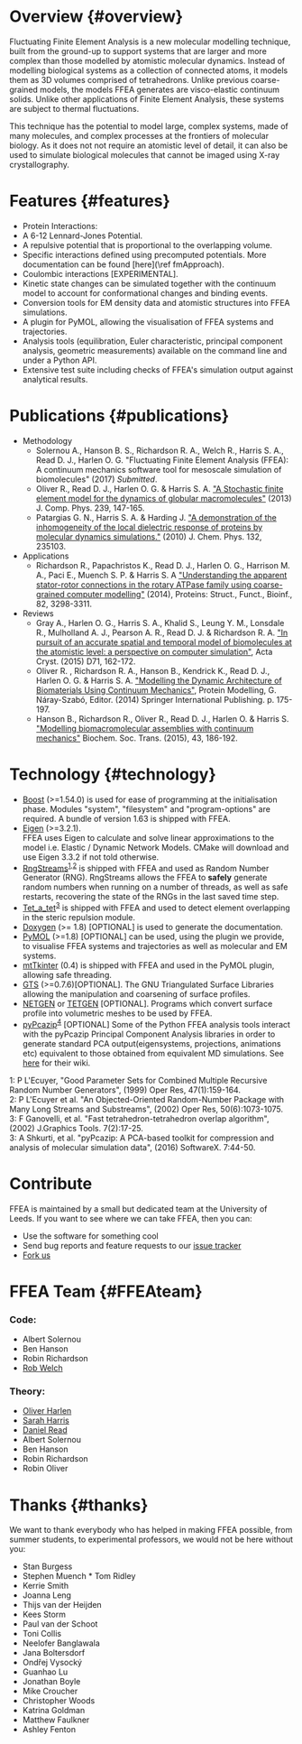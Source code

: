 Overview {#overview}
=========

Fluctuating Finite Element Analysis is a new molecular modelling technique, built from the ground-up to support systems that are larger and more complex than those modelled by atomistic molecular dynamics. Instead of modelling biological systems as a collection of connected atoms, it models them as 3D volumes comprised of tetrahedrons. Unlike previous coarse-grained models, the models FFEA generates are visco-elastic continuum solids. Unlike other applications of Finite Element Analysis, these systems are subject to thermal fluctuations.

This technique has the potential to model large, complex systems, made of many molecules, and complex processes at the frontiers of molecular biology. As it does not not require an atomistic level of detail, it can also be used to simulate biological molecules that cannot be imaged using X-ray crystallography.


Features  {#features}
========

 * Protein Interactions:
  * A 6-12 Lennard-Jones Potential.
  * A repulsive potential that is proportional 
        to the overlapping volume.
  * Specific interactions defined using precomputed potentials.
        More documentation can be found [here](\ref fmApproach).
  * Coulombic interactions [EXPERIMENTAL].
 * Kinetic state changes can be simulated together with the continuum model to
    account for conformational changes and binding events.
 * Conversion tools for EM density data and atomistic structures into FFEA simulations.
 * A plugin for PyMOL, allowing the visualisation of FFEA systems and trajectories.
 * Analysis tools (equilibration, Euler characteristic, principal component analysis, geometric measurements) available on the command line and under a Python API.
 * Extensive test suite including checks of FFEA's simulation output against analytical results.



Publications  {#publications}
============

   * Methodology
       * Solernou A., Hanson B. S., Richardson R. A., Welch R., Harris S. A., Read D. J., Harlen O. G. "Fluctuating Finite Element Analysis (FFEA): A continuum mechanics software tool for mesoscale simulation of biomolecules" (2017) *Submitted*.
       * Oliver R., Read D. J., Harlen O. G. & Harris S. A. ["A Stochastic finite element model for the dynamics of globular macromolecules"](http://www.sciencedirect.com/science/article/pii/S0021999112007589) (2013) J. Comp. Phys. 239, 147-165.
       * Patargias G. N., Harris S. A. & Harding J. ["A demonstration of the inhomogeneity of the local dielectric response of proteins by molecular dynamics simulations."](https://www.ncbi.nlm.nih.gov/pubmed/20572740) (2010) J. Chem. Phys. 132, 235103.
   * Applications
       * Richardson R., Papachristos K., Read D. J., Harlen O. G., Harrison M. A., Paci E., Muench S. P. & Harris S. A ["Understanding the apparent stator-rotor connections in the rotary ATPase family using coarse-grained computer modelling"](https://www.ncbi.nlm.nih.gov/pubmed/25174610) (2014), Proteins: Struct., Funct., Bioinf., 82, 3298-3311.
   * Reviews
       * Gray A., Harlen O. G., Harris S. A., Khalid S., Leung Y. M., Lonsdale R., Mulholland A. J., Pearson A. R., Read D. J. & Richardson R. A. ["In pursuit of an accurate spatial and temporal model of biomolecules at the atomistic level: a perspective on computer simulation"](https://www.ncbi.nlm.nih.gov/pubmed/25615870), Acta Cryst. (2015) D71, 162-172.
       * Oliver R. , Richardson R. A., Hanson B., Kendrick K., Read D. J., Harlen O. G. & Harris S. A. ["Modelling the Dynamic Architecture of Biomaterials Using Continuum Mechanics"](http://link.springer.com/chapter/10.1007%2F978-3-319-09976-7_8), Protein Modelling, G. Náray-Szabó, Editor. (2014) Springer International Publishing. p. 175-197.
       * Hanson B., Richardson R., Oliver R., Read D. J., Harlen O. & Harris S. ["Modelling biomacromolecular assemblies with continuum mechanics"](https://www.ncbi.nlm.nih.gov/pubmed/25849915) Biochem. Soc. Trans. (2015), 43, 186-192.


Technology  {#technology}
============
 
   * [Boost](http://www.boost.org) (>=1.54.0) is used 
     for ease of programming 
     at the initialisation phase. Modules "system", "filesystem" and 
     "program-options" are required. A bundle of version 1.63 is shipped with FFEA.
   * [Eigen](http://eigen.tuxfamily.org) (>=3.2.1).   
     FFEA uses Eigen to calculate and solve linear approximations to the model i.e. Elastic / Dynamic Network Models. CMake will download and use Eigen 3.3.2 if not told otherwise.
   * [RngStreams](http://www.iro.umontreal.ca/~lecuyer/myftp/streams00/)<sup>[1](#RngStreams1)</sup><sup>,[2](#RngStreams2)</sup>
        is shipped with FFEA and used as Random Number Generator (RNG). RngStreams 
        allows the FFEA to **safely** generate random numbers when running 
        on a number of threads, as well as safe restarts, recovering the state 
        of the RNGs in the last saved time step.
   * [Tet_a_tet](https://github.com/erich666/jgt-code/blob/master/Volume_07/Number_2/Ganovelli2002/tet_a_tet.h)<sup>[3](#tetatetpaper)</sup>
        is shipped with FFEA and used to detect element overlapping 
        in the steric repulsion module. 
   * [Doxygen](http://www.doxygen.org) (>= 1.8) [OPTIONAL] 
        is used to generate the documentation. 
   * [PyMOL](https://www.pymol.org) (>=1.8) [OPTIONAL] can 
        be used, using the plugin we provide,
        to visualise FFEA systems and trajectories
        as well as molecular and EM systems.
   * [mtTkinter](http://tkinter.unpythonic.net/wiki/mtTkinter) (0.4) is shipped 
        with FFEA and used in the PyMOL plugin, allowing safe threading. 
   * [GTS](http://gts.sourceforge.net) (>=0.7.6)[OPTIONAL]. The
     GNU Triangulated Surface Libraries
     allowing the manipulation and coarsening of surface profiles.
   * [NETGEN](https://sourceforge.net/projects/netgen-mesher/) 
   or [TETGEN](http://wias-berlin.de/software/tetgen/) [OPTIONAL]. 
     Programs which convert surface profile into volumetric meshes 
        to be used by FFEA.
   * [pyPcazip](https://pypi.python.org/pypi/pyPcazip)<sup>[4](#pyPCApaper)</sup>  [OPTIONAL]
     Some of the Python FFEA analysis tools interact with the pyPcazip 
     Principal Component Analysis libraries in order to generate standard
     PCA output(eigensystems, projections, animations etc)
     equivalent to those obtained from equivalent MD simulations.
     See [here](https://bitbucket.org/ramonbsc/pypcazip/wiki/Home) for their wiki.

<a name="RngStreams1">1</a>: P L'Ecuyer, "Good Parameter Sets for Combined Multiple Recursive Random Number Generators", (1999) Oper Res, 47(1):159-164. <br> 
<a name="RngStreams2">2</a>: P L'Ecuyer et al. "An Objected-Oriented Random-Number Package with Many Long Streams and Substreams", (2002) Oper Res, 50(6):1073-1075. <br>
<a name="tetatetpaper">3</a>:  F Ganovelli, et al. "Fast tetrahedron-tetrahedron overlap algorithm", (2002) J.Graphics Tools. 7(2):17-25. <br>
<a name="pyPCApaper">3</a>:  A Shkurti, et al. "pyPcazip: A PCA-based toolkit for compression and analysis of molecular simulation data", (2016) SoftwareX. 7:44-50.


Contribute
==========

FFEA is maintained by a small but dedicated team at the University of Leeds. If you want to see where we can take FFEA, then you can:

   * Use the software for something cool
   * Send bug reports and feature requests to our [issue tracker](https://bitbucket.org/sohpc-ffea/ffea/issues)
   * [Fork us](https://bitbucket.org/sohpc-ffea/ffea/fork)


FFEA Team  {#FFEAteam}
==========

### Code: ###
   * Albert Solernou
   * Ben Hanson
   * Robin Richardson
   * [Rob Welch](http://robwel.ch/)


### Theory: ###
   * [Oliver Harlen](https://www.maths.leeds.ac.uk/index.php?id=263&uid=1025)
   * [Sarah Harris](http://www.comp-bio.physics.leeds.ac.uk/)
   * [Daniel Read](http://www1.maths.leeds.ac.uk/~djread/)
   * Albert Solernou
   * Ben Hanson
   * Robin Richardson
   * Robin Oliver


Thanks {#thanks}
=======
We want to thank everybody who has helped in making FFEA possible, from 
 summer students, to experimental professors, we would not be here without you:
   * Stan Burgess
   * Stephen Muench
	* Tom Ridley
   * Kerrie Smith
   * Joanna Leng
   * Thijs van der Heijden
   * Kees Storm
   * Paul van der Schoot 
   * Toni Collis
   * Neelofer Banglawala
   * Jana Boltersdorf
   * Ondřej Vysocký
   * Guanhao Lu
   * Jonathan Boyle
   * Mike Croucher
   * Christopher Woods
   * Katrina Goldman
   * Matthew Faulkner 
   * Ashley Fenton


